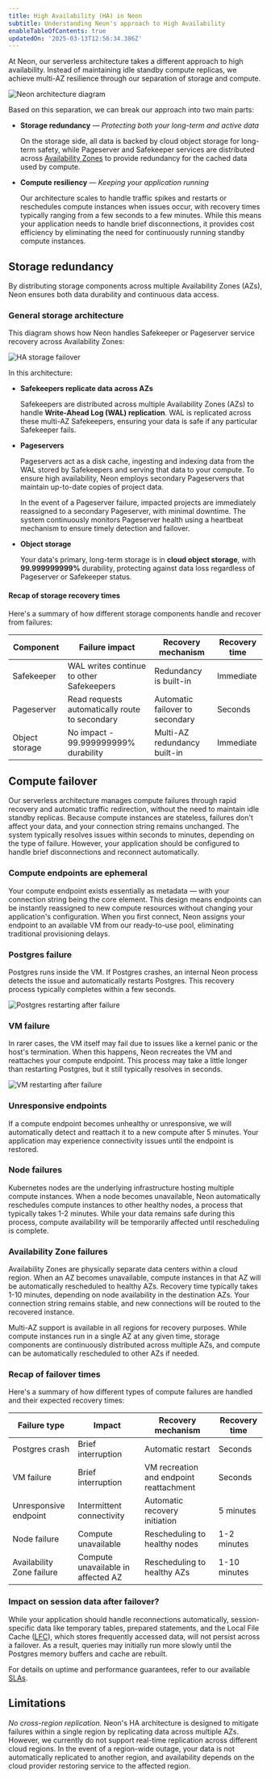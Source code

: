 ```yaml
---
title: High Availability (HA) in Neon
subtitle: Understanding Neon's approach to High Availability
enableTableOfContents: true
updatedOn: '2025-03-13T12:56:34.386Z'
---
```


At Neon, our serverless architecture takes a different approach to high availability. Instead of maintaining idle standby compute replicas, we achieve multi-AZ resilience through our separation of storage and compute.

![Neon architecture diagram](/docs/introduction/neon_architecture_4.jpg)

Based on this separation, we can break our approach into two main parts:

- **Storage redundancy** &#8212; _Protecting both your long-term and active data_

  On the storage side, all data is backed by cloud object storage for long-term safety, while Pageserver and Safekeeper services are distributed across [Availability Zones](https://en.wikipedia.org/wiki/Availability_zone) to provide redundancy for the cached data used by compute.

- **Compute resiliency** &#8212; _Keeping your application running_

  Our architecture scales to handle traffic spikes and restarts or reschedules compute instances when issues occur, with recovery times typically ranging from a few seconds to a few minutes. While this means your application needs to handle brief disconnections, it provides cost efficiency by eliminating the need for continuously running standby compute instances.

## Storage redundancy

By distributing storage components across multiple Availability Zones (AZs), Neon ensures both data durability and continuous data access.

### General storage architecture

This diagram shows how Neon handles Safekeeper or Pageserver service recovery across Availability Zones:

![HA storage failover](/docs/introduction/HA-storage-failover.png)

In this architecture:

- **Safekeepers replicate data across AZs**

  Safekeepers are distributed across multiple Availability Zones (AZs) to handle **Write-Ahead Log (WAL) replication**. WAL is replicated across these multi-AZ Safekeepers, ensuring your data is safe if any particular Safekeeper fails.

- **Pageservers**

  Pageservers act as a disk cache, ingesting and indexing data from the WAL stored by Safekeepers and serving that data to your compute. To ensure high availability, Neon employs secondary Pageservers that maintain up-to-date copies of project data.

  In the event of a Pageserver failure, impacted projects are immediately reassigned to a secondary Pageserver, with minimal downtime. The system continuously monitors Pageserver health using a heartbeat mechanism to ensure timely detection and failover.

- **Object storage**

  Your data's primary, long-term storage is in **cloud object storage**, with **99.999999999%** durability, protecting against data loss regardless of Pageserver or Safekeeper status.

#### Recap of storage recovery times

Here's a summary of how different storage components handle and recover from failures:

| Component      | Failure impact                                 | Recovery mechanism              | Recovery time |
| -------------- | ---------------------------------------------- | ------------------------------- | ------------- |
| Safekeeper     | WAL writes continue to other Safekeepers       | Redundancy is built-in          | Immediate     |
| Pageserver     | Read requests automatically route to secondary | Automatic failover to secondary | Seconds       |
| Object storage | No impact - 99.999999999% durability           | Multi-AZ redundancy built-in    | Immediate     |

## Compute failover

Our serverless architecture manages compute failures through rapid recovery and automatic traffic redirection, without the need to maintain idle standby replicas. Because compute instances are stateless, failures don't affect your data, and your connection string remains unchanged. The system typically resolves issues within seconds to minutes, depending on the type of failure. However, your application should be configured to handle brief disconnections and reconnect automatically.

### Compute endpoints are ephemeral

Your compute endpoint exists essentially as metadata — with your connection string being the core element. This design means endpoints can be instantly reassigned to new compute resources without changing your application's configuration. When you first connect, Neon assigns your endpoint to an available VM from our ready-to-use pool, eliminating traditional provisioning delays.

### Postgres failure

Postgres runs inside the VM. If Postgres crashes, an internal Neon process detects the issue and automatically restarts Postgres. This recovery process typically completes within a few seconds.

![Postgres restarting after failure](/docs/introduction/postgres_fails.png)

### VM failure

In rarer cases, the VM itself may fail due to issues like a kernel panic or the host's termination. When this happens, Neon recreates the VM and reattaches your compute endpoint. This process may take a little longer than restarting Postgres, but it still typically resolves in seconds.

![VM restarting after failure](/docs/introduction/vm_fails.png)

### Unresponsive endpoints

If a compute endpoint becomes unhealthy or unresponsive, we will automatically detect and reattach it to a new compute after 5 minutes. Your application may experience connectivity issues until the endpoint is restored.

### Node failures

Kubernetes nodes are the underlying infrastructure hosting multiple compute instances. When a node becomes unavailable, Neon automatically reschedules compute instances to other healthy nodes, a process that typically takes 1-2 minutes. While your data remains safe during this process, compute availability will be temporarily affected until rescheduling is complete.

### Availability Zone failures

Availability Zones are physically separate data centers within a cloud region. When an AZ becomes unavailable, compute instances in that AZ will be automatically rescheduled to healthy AZs. Recovery time typically takes 1-10 minutes, depending on node availability in the destination AZs. Your connection string remains stable, and new connections will be routed to the recovered instance.

Multi-AZ support is available in all regions for recovery purposes. While compute instances run in a single AZ at any given time, storage components are continuously distributed across multiple AZs, and compute can be automatically rescheduled to other AZs if needed.

### Recap of failover times

Here's a summary of how different types of compute failures are handled and their expected recovery times:

| Failure type              | Impact                             | Recovery mechanism                      | Recovery time |
| ------------------------- | ---------------------------------- | --------------------------------------- | ------------- |
| Postgres crash            | Brief interruption                 | Automatic restart                       | Seconds       |
| VM failure                | Brief interruption                 | VM recreation and endpoint reattachment | Seconds       |
| Unresponsive endpoint     | Intermittent connectivity          | Automatic recovery initiation           | 5 minutes     |
| Node failure              | Compute unavailable                | Rescheduling to healthy nodes           | 1-2 minutes   |
| Availability Zone failure | Compute unavailable in affected AZ | Rescheduling to healthy AZs             | 1-10 minutes  |

### Impact on session data after failover?

While your application should handle reconnections automatically, session-specific data like temporary tables, prepared statements, and the Local File Cache ([LFC](/docs/reference/glossary#local-file-cache)), which stores frequently accessed data, will not persist across a failover. As a result, queries may initially run more slowly until the Postgres memory buffers and cache are rebuilt.

For details on uptime and performance guarantees, refer to our available [SLAs](/docs/introduction/support#slas).

## Limitations

_No cross-region replication._ Neon's HA architecture is designed to mitigate failures within a single region by replicating data across multiple AZs. However, we currently do not support real-time replication across different cloud regions. In the event of a region-wide outage, your data is not automatically replicated to another region, and availability depends on the cloud provider restoring service to the affected region.
